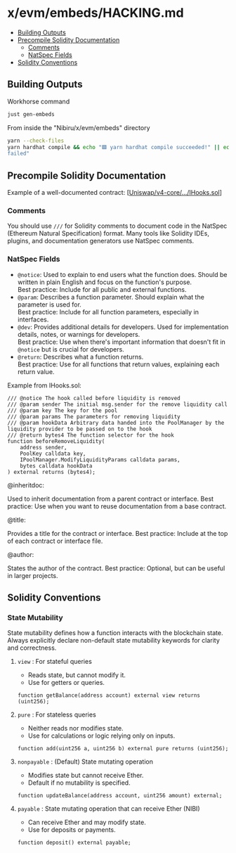 # x/evm/embeds/HACKING.md

- [Building Outputs](#building-outputs)
- [Precompile Solidity Documentation](#precompile-solidity-documentation)
  - [Comments](#comments)
  - [NatSpec Fields](#natspec-fields)
- [Solidity Conventions](#solidity-conventions)

## Building Outputs 

Workhorse command
```bash
just gen-embeds
```

From inside the "Nibiru/x/evm/embeds" directory
```bash
yarn --check-files
yarn hardhat compile && echo "🟩 yarn hardhat compile succeeded!" || echo "Run
failed"
```

## Precompile Solidity Documentation

Example of a well-documented contract: [[Uniswap/v4-core/.../IHooks.sol](https://github.com/Uniswap/v4-core/blob/3407bce4b39869fe41ad5ec724b2df308c34900f/src/interfaces/IHooks.sol)]

### Comments

You should use `///` for Solidity comments to document code in the NatSpec
(Ethereum Natural Specification) format. Many tools like Solidity IDEs, plugins,
and documentation generators use NatSpec comments.

### NatSpec Fields

- `@notice`: Used to explain to end users what the function does. Should be written in plain English and focus on the function's purpose.  
  Best practice: Include for all public and external functions.
- `@param`: Describes a function parameter. Should explain what the parameter is used for.  
  Best practice: Include for all function parameters, especially in interfaces.
- `@dev`: Provides additional details for developers. Used for implementation details, notes, or warnings for developers.  
  Best practice: Use when there's important information that doesn't fit in `@notice` but is crucial for developers.
- `@return`: Describes what a function returns.  
  Best practice: Use for all functions that return values, explaining each return value.

Example from IHooks.sol:
```solidity
/// @notice The hook called before liquidity is removed
/// @param sender The initial msg.sender for the remove liquidity call
/// @param key The key for the pool
/// @param params The parameters for removing liquidity
/// @param hookData Arbitrary data handed into the PoolManager by the liquidity provider to be passed on to the hook
/// @return bytes4 The function selector for the hook
function beforeRemoveLiquidity(
    address sender,
    PoolKey calldata key,
    IPoolManager.ModifyLiquidityParams calldata params,
    bytes calldata hookData
) external returns (bytes4);
```

@inheritdoc:

Used to inherit documentation from a parent contract or interface.
Best practice: Use when you want to reuse documentation from a base contract.


@title:

Provides a title for the contract or interface.
Best practice: Include at the top of each contract or interface file.


@author:

States the author of the contract.
Best practice: Optional, but can be useful in larger projects.

## Solidity Conventions

### State Mutability

State mutability defines how a function interacts with the blockchain state. Always explicitly declare non-default state mutability keywords for clarity and correctness.

1. `view` : For stateful queries
   - Reads state, but cannot modify it.  
   - Use for getters or queries.  

   ```solidity
   function getBalance(address account) external view returns (uint256);
   ```

2. `pure` : For stateless queries
   - Neither reads nor modifies state.  
   - Use for calculations or logic relying only on inputs.  

   ```solidity
   function add(uint256 a, uint256 b) external pure returns (uint256);
   ```

3. `nonpayable` : (Default) State mutating operation
   - Modifies state but cannot receive Ether.  
   - Default if no mutability is specified.  

   ```solidity
   function updateBalance(address account, uint256 amount) external;
   ```

4. `payable` : State mutating operation that can receive Ether (NIBI)
   - Can receive Ether and may modify state.  
   - Use for deposits or payments.  

   ```solidity
   function deposit() external payable;
   ```
